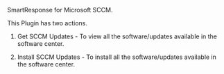 SmartResponse for Microsoft SCCM.

This Plugin has two actions.

1. Get SCCM Updates - To view all the software/updates available in the software center.

2. Install SCCM Updates - To install all the software/updates available in the software center.
